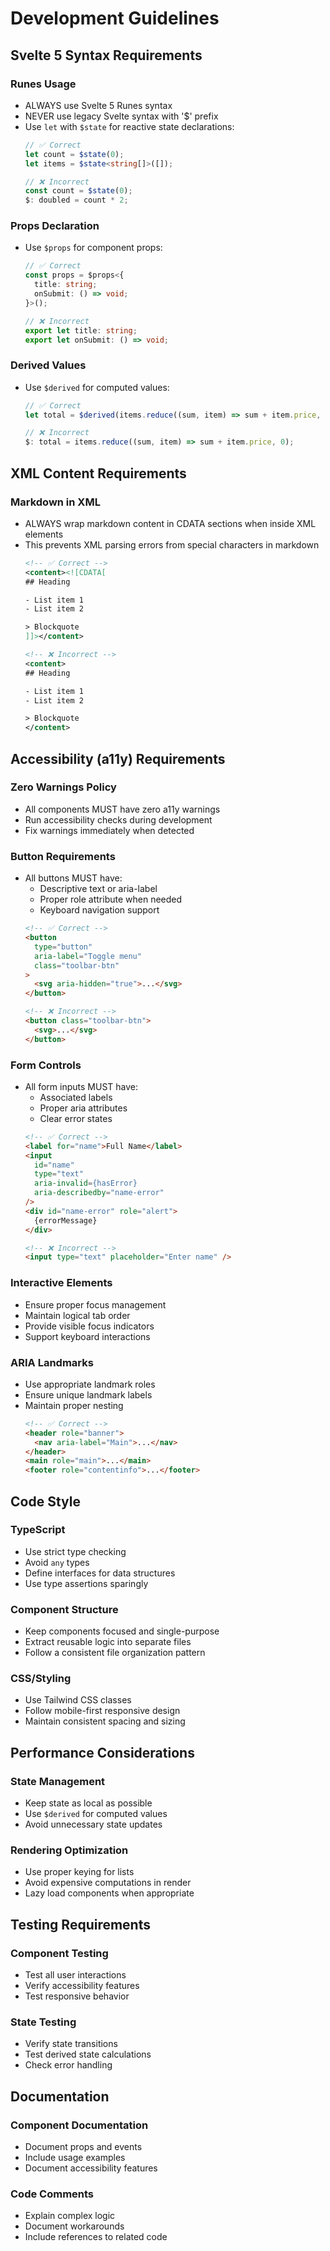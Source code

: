# Development Guidelines

## Svelte 5 Syntax Requirements

### Runes Usage
- ALWAYS use Svelte 5 Runes syntax
- NEVER use legacy Svelte syntax with '$' prefix
- Use `let` with `$state` for reactive state declarations:
  ```ts
  // ✅ Correct
  let count = $state(0);
  let items = $state<string[]>([]);
  
  // ❌ Incorrect
  const count = $state(0);
  $: doubled = count * 2;
  ```

### Props Declaration
- Use `$props` for component props:
  ```ts
  // ✅ Correct
  const props = $props<{
    title: string;
    onSubmit: () => void;
  }>();
  
  // ❌ Incorrect
  export let title: string;
  export let onSubmit: () => void;
  ```

### Derived Values
- Use `$derived` for computed values:
  ```ts
  // ✅ Correct
  let total = $derived(items.reduce((sum, item) => sum + item.price, 0));
  
  // ❌ Incorrect
  $: total = items.reduce((sum, item) => sum + item.price, 0);
  ```

## XML Content Requirements

### Markdown in XML
- ALWAYS wrap markdown content in CDATA sections when inside XML elements
- This prevents XML parsing errors from special characters in markdown
  ```xml
  <!-- ✅ Correct -->
  <content><![CDATA[
  ## Heading

  - List item 1
  - List item 2

  > Blockquote
  ]]></content>
  
  <!-- ❌ Incorrect -->
  <content>
  ## Heading

  - List item 1
  - List item 2

  > Blockquote
  </content>
  ```

## Accessibility (a11y) Requirements

### Zero Warnings Policy
- All components MUST have zero a11y warnings
- Run accessibility checks during development
- Fix warnings immediately when detected

### Button Requirements
- All buttons MUST have:
  - Descriptive text or aria-label
  - Proper role attribute when needed
  - Keyboard navigation support
  ```html
  <!-- ✅ Correct -->
  <button 
    type="button"
    aria-label="Toggle menu"
    class="toolbar-btn"
  >
    <svg aria-hidden="true">...</svg>
  </button>
  
  <!-- ❌ Incorrect -->
  <button class="toolbar-btn">
    <svg>...</svg>
  </button>
  ```

### Form Controls
- All form inputs MUST have:
  - Associated labels
  - Proper aria attributes
  - Clear error states
  ```html
  <!-- ✅ Correct -->
  <label for="name">Full Name</label>
  <input 
    id="name"
    type="text"
    aria-invalid={hasError}
    aria-describedby="name-error"
  />
  <div id="name-error" role="alert">
    {errorMessage}
  </div>
  
  <!-- ❌ Incorrect -->
  <input type="text" placeholder="Enter name" />
  ```

### Interactive Elements
- Ensure proper focus management
- Maintain logical tab order
- Provide visible focus indicators
- Support keyboard interactions

### ARIA Landmarks
- Use appropriate landmark roles
- Ensure unique landmark labels
- Maintain proper nesting
  ```html
  <!-- ✅ Correct -->
  <header role="banner">
    <nav aria-label="Main">...</nav>
  </header>
  <main role="main">...</main>
  <footer role="contentinfo">...</footer>
  ```

## Code Style

### TypeScript
- Use strict type checking
- Avoid `any` types
- Define interfaces for data structures
- Use type assertions sparingly

### Component Structure
- Keep components focused and single-purpose
- Extract reusable logic into separate files
- Follow a consistent file organization pattern

### CSS/Styling
- Use Tailwind CSS classes
- Follow mobile-first responsive design
- Maintain consistent spacing and sizing

## Performance Considerations

### State Management
- Keep state as local as possible
- Use `$derived` for computed values
- Avoid unnecessary state updates

### Rendering Optimization
- Use proper keying for lists
- Avoid expensive computations in render
- Lazy load components when appropriate

## Testing Requirements

### Component Testing
- Test all user interactions
- Verify accessibility features
- Test responsive behavior

### State Testing
- Verify state transitions
- Test derived state calculations
- Check error handling

## Documentation

### Component Documentation
- Document props and events
- Include usage examples
- Document accessibility features

### Code Comments
- Explain complex logic
- Document workarounds
- Include references to related code